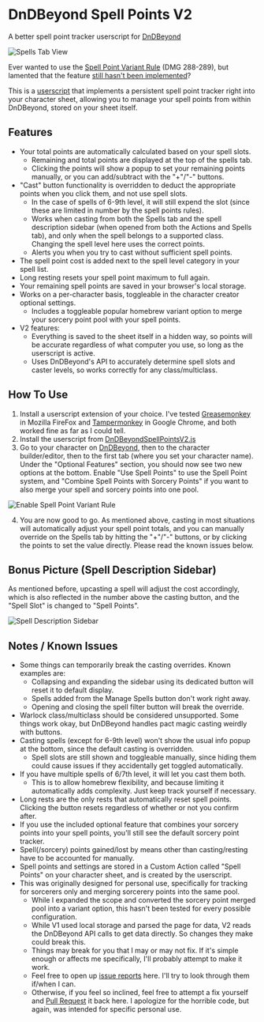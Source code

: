 # DnDBeyond Spell Points V2
A better spell point tracker userscript for [DnDBeyond](https://www.dndbeyond.com)

![Spells Tab View](https://user-images.githubusercontent.com/613020/121749639-02e1d280-cad9-11eb-85f6-2479ec8c1baf.png)

Ever wanted to use the [Spell Point Variant Rule](https://www.dndbeyond.com/sources/dmg/dungeon-masters-workshop#VariantSpellPoints) (DMG 288-289), but lamented that the feature [still hasn't been implemented](https://dndbeyond.zendesk.com/hc/en-us/community/posts/360023004153-Spell-Points)?

This is a [userscript](https://en.wikipedia.org/wiki/Userscript) that implements a persistent spell point tracker right into your character sheet, allowing you to manage your spell points from within DnDBeyond, stored on your sheet itself.

## Features
* Your total points are automatically calculated based on your spell slots.
  * Remaining and total points are displayed at the top of the spells tab.
  * Clicking the points will show a popup to set your remaining points manually, or you can add/subtract with the "+"/"-" buttons.
* "Cast" button functionality is overridden to deduct the appropriate points when you click them, and not use spell slots.
  * In the case of spells of 6-9th level, it will still expend the slot (since these are limited in number by the spell points rules).
  * Works when casting from both the Spells tab and the spell description sidebar (when opened from both the Actions and Spells tab), and only when the spell belongs to a supported class. Changing the spell level here uses the correct points.
  * Alerts you when you try to cast without sufficient spell points.
* The spell point cost is added next to the spell level category in your spell list.
* Long resting resets your spell point maximum to full again.
* Your remaining spell points are saved in your browser's local storage.
* Works on a per-character basis, toggleable in the character creator optional settings.
  * Includes a toggleable popular homebrew variant option to merge your sorcery point pool with your spell points.
* V2 features:
  * Everything is saved to the sheet itself in a hidden way, so points will be accurate regardless of what computer you use, so long as the userscript is active.
  * Uses DnDBeyond's API to accurately determine spell slots and caster levels, so works correctly for any class/multiclass.

## How To Use

1. Install a userscript extension of your choice. I've tested [Greasemonkey](https://addons.mozilla.org/en-US/firefox/addon/greasemonkey/) in Mozilla FireFox and [Tampermonkey](https://chrome.google.com/webstore/detail/tampermonkey/dhdgffkkebhmkfjojejmpbldmpobfkfo) in Google Chrome, and both worked fine as far as I could tell.
2. Install the userscript from [DnDBeyondSpellPointsV2.js](DnDBeyondSpellPointsV2.js)
3. Go to your character on [DnDBeyond](https://www.dndbeyond.com/my-characters), then to the character builder/editor, then to the first tab (where you set your character name). Under the "Optional Features" section, you should now see two new options at the bottom. Enable "Use Spell Points" to use the Spell Point system, and "Combine Spell Points with Sorcery Points" if you want to also merge your spell and sorcery points into one pool.

![Enable Spell Point Variant Rule](https://user-images.githubusercontent.com/613020/121753588-ab476500-cae0-11eb-9e75-2f4e6a91244f.png)

4. You are now good to go. As mentioned above, casting in most situations will automatically adjust your spell point totals, and you can manually override on the Spells tab by hitting the "+"/"-" buttons, or by clicking the points to set the value directly. Please read the known issues below.

## Bonus Picture (Spell Description Sidebar)

As mentioned before, upcasting a spell will adjust the cost accordingly, which is also reflected in the number above the casting button, and the "Spell Slot" is changed to "Spell Points".

![Spell Description Sidebar](https://user-images.githubusercontent.com/613020/121754393-86ec8800-cae2-11eb-8a58-fb6ab1e5c416.png)

## Notes / Known Issues

* Some things can temporarily break the casting overrides. Known examples are:
  * Collapsing and expanding the sidebar using its dedicated button will reset it to default display.
  * Spells added from the Manage Spells button don't work right away.
  * Opening and closing the spell filter button will break the override.
* Warlock class/multiclass should be considered unsupported. Some things work okay, but DnDBeyond handles pact magic casting weirdly with buttons.
* Casting spells (except for 6-9th level) won't show the usual info popup at the bottom, since the default casting is overridden.
  * Spell slots are still shown and toggleable manually, since hiding them could cause issues if they accidentally get toggled automatically.
* If you have multiple spells of 6/7th level, it will let you cast them both.
  * This is to allow homebrew flexibility, and because limiting it automatically adds complexity. Just keep track yourself if necessary.
* Long rests are the only rests that automatically reset spell points. Clicking the button resets regardless of whether or not you confirm after.
* If you use the included optional feature that combines your sorcery points into your spell points, you'll still see the default sorcery point tracker.
* Spell(/sorcery) points gained/lost by means other than casting/resting have to be accounted for manually.
* Spell points and settings are stored in a Custom Action called "Spell Points" on your character sheet, and is created by the userscript.
* This was originally designed for personal use, specifically for tracking for sorcerers only and merging sorcerery points into the same pool.
  * While I expanded the scope and converted the sorcery point merged pool into a variant option, this hasn't been tested for every possible configuration.
  * While V1 used local storage and parsed the page for data, V2 reads the DnDBeyond API calls to get data directly. So changes they make could break this.
  * Things may break for you that I may or may not fix. If it's simple enough or affects me specifically, I'll probably attempt to make it work.
  * Feel free to open up [issue reports](https://github.com/Mwr247/DnDBeyondSpellPointsV2/issues) here. I'll try to look through them if/when I can.
  * Otherwise, if you feel so inclined, feel free to attempt a fix yourself and [Pull Request](https://github.com/Mwr247/DnDBeyondSpellPointsV2/pulls) it back here. I apologize for the horrible code, but again, was intended for specific personal use.

